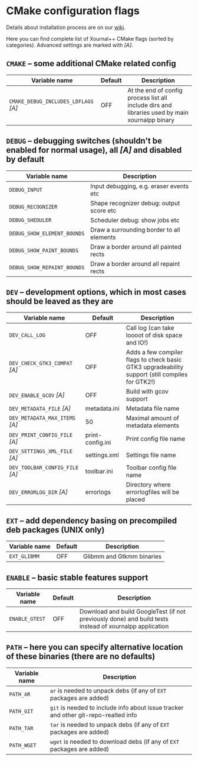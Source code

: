 # CMake configuration flags

Details about installation process are on our [wiki](https://github.com/xournalpp/xournalpp/wiki/Installing).

Here you can find complete list of Xournal++ CMake flags (sorted by categories). Advanced settings are marked with *[A]*.

## `CMAKE` – some additional CMake related config

| Variable name                        | Default | Description
| ------------------------------------ | ------- | -----------
| `CMAKE_DEBUG_INCLUDES_LDFLAGS` *[A]* | OFF     | At the end of config process list all include dirs and libraries used by main xournalpp binary


## `DEBUG` – debugging switches (shouldn't be enabled for normal usage), all *[A]* and disabled by default

| Variable name               | Description
| --------------------------- | -----------
| `DEBUG_INPUT`               | Input debugging, e.g. eraser events etc
| `DEBUG_RECOGNIZER`          | Shape recognizer debug: output score etc
| `DEBUG_SHEDULER`            | Scheduler debug: show jobs etc
| `DEBUG_SHOW_ELEMENT_BOUNDS` | Draw a surrounding border to all elements
| `DEBUG_SHOW_PAINT_BOUNDS`   | Draw a border around all painted rects
| `DEBUG_SHOW_REPAINT_BOUNDS` | Draw a border around all repaint rects


## `DEV` – development options, which in most cases should be leaved as they are

| Variable name                       | Default          | Description
| ----------------------------------- | ---------------- | -----------
| `DEV_CALL_LOG`                      | OFF              | Call log (can take loooot of disk space and IO!)
| `DEV_CHECK_GTK3_COMPAT` *[A]*       | OFF              | Adds a few compiler flags to check basic GTK3 upgradeability support (still compiles for GTK2!)
| `DEV_ENABLE_GCOV` *[A]*             | OFF              | Build with gcov support
| `DEV_METADATA_FILE` *[A]*           | metadata.ini     | Metadata file name
| `DEV_METADATA_MAX_ITEMS` *[A]*      | 50               | Maximal amount of metadata elements
| `DEV_PRINT_CONFIG_FILE` *[A]*       | print-config.ini | Print config file name
| `DEV_SETTINGS_XML_FILE` *[A]*       | settings.xml     | Settings file name
| `DEV_TOOLBAR_CONFIG_FILE` *[A]*     | toolbar.ini      | Toolbar config file name
| `DEV_ERRORLOG_DIR` *[A]*            | errorlogs        | Directory where errorlogfiles will be placed


## `EXT` – add dependency basing on precompiled deb packages (UNIX only)

| Variable name | Default | Description
| ------------- | ------- | -----------
| `EXT_GLIBMM`  | OFF     | Glibmm and Gtkmm binaries


## `ENABLE` – basic stable features support

| Variable name        | Default | Description
| -------------------- | ------- | -----------
| `ENABLE_GTEST`       | OFF     | Download and build GoogleTest (if not previously done) and build tests instead of xournalpp application


## `PATH` – here you can specify alternative location of these binaries (there are no defaults)

| Variable name | Description
| ------------- | -----------
| `PATH_AR`     | `ar` is needed to unpack debs (if any of `EXT` packages are added)
| `PATH_GIT`    | `git` is needed to include info about issue tracker and other git-repo-realted info
| `PATH_TAR`    | `tar` is needed to unpack debs (if any of `EXT` packages are added)
| `PATH_WGET`   | `wget` is needed to download debs (if any of `EXT` packages are added)

